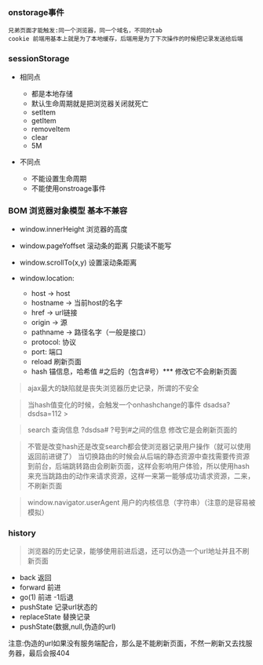 ###  onstorage事件

    兄弟页面才能触发:同一个浏览器，同一个域名，不同的tab
    cookie 前端用基本上就是为了本地缓存，后端用是为了下次操作的时候把记录发送给后端


###  sessionStorage
+  相同点
    - 都是本地存储
    - 默认生命周期就是把浏览器关闭就死亡
    - setItem
    - getItem
    - removeItem
    - clear
    - 5M

+   不同点
    - 不能设置生命周期
    - 不能使用onstroage事件  

### BOM 浏览器对象模型  基本不兼容
+  window.innerHeight  浏览器的高度
+  window.pageYoffset  滚动条的距离  只能读不能写
+  window.scrollTo(x,y) 设置滚动条距离 

+  window.location:
    -    host -> host
    -    hostname -> 当前host的名字
    -    href -> url链接
    -    origin -> 源
    -    pathname -> 路径名字（一般是接口）
    -    protocol: 协议
    -    port: 端口
    -    reload 刷新页面
    -    hash  锚信息，哈希值  #之后的（包含#号）*** 修改它不会刷新页面

> ajax最大的缺陷就是丧失浏览器历史记录，所谓的不安全

> 当hash值变化的时候，会触发一个onhashchange的事件 dsadsa?dsdsa=112 >

                
> search  查询信息  ?dsdsa# ?号到#之间的信息 修改它是会刷新页面的

> 不管是改变hash还是改变search都会使浏览器记录用户操作（就可以使用返回前进键了）
当切换路由的时候会从后端的静态资源中查找需要传资源到前台，后端跳转路由会刷新页面，这样会影响用户体验，所以使用hash来充当跳路由的动作来请求资源，这样一来第一能够成功请求资源，二来，不刷新页面
                
> window.navigator.userAgent  用户的内核信息（字符串）（注意的是容易被模拟）

###   history
            
> 浏览器的历史记录，能够使用前进后退，还可以伪造一个url地址并且不刷新页面

+ back 返回
+ forward 前进
+ go(1) 前进 -1后退
+ pushState 记录url状态的
+ replaceState 替换记录
+ pushState(数据,null,伪造的url)

注意:伪造的url如果没有服务端配合，那么是不能刷新页面，不然一刷新又去找服务器，最后会报404

        